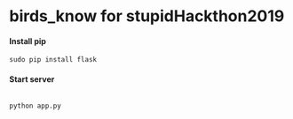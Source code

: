 # birds_know for stupidHackthon2019


#### Install pip

```shell
sudo pip install flask
```
#### Start server
```shell

python app.py

```
